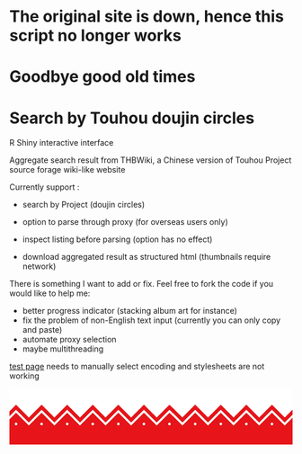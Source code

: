 # **The original site is down, hence this script no longer works**
# **Goodbye good old times**

# Search by Touhou doujin circles

R Shiny interactive interface

Aggregate search result from THBWiki, a Chinese version of Touhou Project source forage wiki-like website 

Currently support :

* search by Project (doujin circles)

* option to parse through proxy (for overseas users only)

* inspect listing before parsing (option has no effect)

* download aggregated result as structured html (thumbnails require network)

There is something I want to add or fix. Feel free to fork the code if you would like to help me:

* better progress indicator (stacking album art for instance)
* fix the problem of non-English text input (currently you can only copy and paste)
* automate proxy selection
* maybe multithreading

[test page](PastSearchTest/IOSYS.html) needs to manually select encoding and stylesheets are not working

![folder](border.png)
